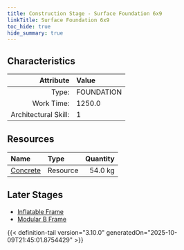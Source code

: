 ```yaml
---
title: Construction Stage - Surface Foundation 6x9
linkTitle: Surface Foundation 6x9
toc_hide: true
hide_summary: true
---
```

<!-- This is generated by the MarsSim HelpGenertor, do not edit. -->

## Characteristics

| Attribute      | Value |
|--------:|:------|
|Type:|FOUNDATION|
|Work Time:|1250.0|
|Architectural Skill:|1|

## Resources

| Name | Type | Quantity |
|:-----|:-----|-----:|
|[Concrete](/docs/definitions/resource/concrete)|Resource|54.0 kg|

## Later Stages
- [Inflatable Frame](/docs/definitions/construction/inflatable-frame)
- [Modular B Frame](/docs/definitions/construction/modular-b-frame)



{{< definition-tail version="3.10.0" generatedOn="2025-10-09T21:45:01.8754429" >}}

